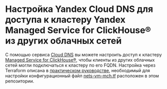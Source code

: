 # Настройка Yandex Cloud DNS для доступа к кластеру Yandex Managed Service for ClickHouse® из других облачных сетей

С помощью сервиса [Cloud DNS](https://yandex.cloud/ru/docs/dns) вы можете настроить доступ к кластеру [Managed Service for ClickHouse®](https://yandex.cloud/ru/docs/managed-clickhouse/), чтобы клиенты из других облачных сетей могли подключаться к кластеру по его FQDN. Настройка через Terraform описана в [практическом руководстве](https://yandex.cloud/ru/docs/tutorials/dataplatform/clickhouse-dns-peering), необходимый для настройки конфигурационный файл [nets-vm-mch.tf](nets-vm-mch.tf) расположен в этом репозитории.
